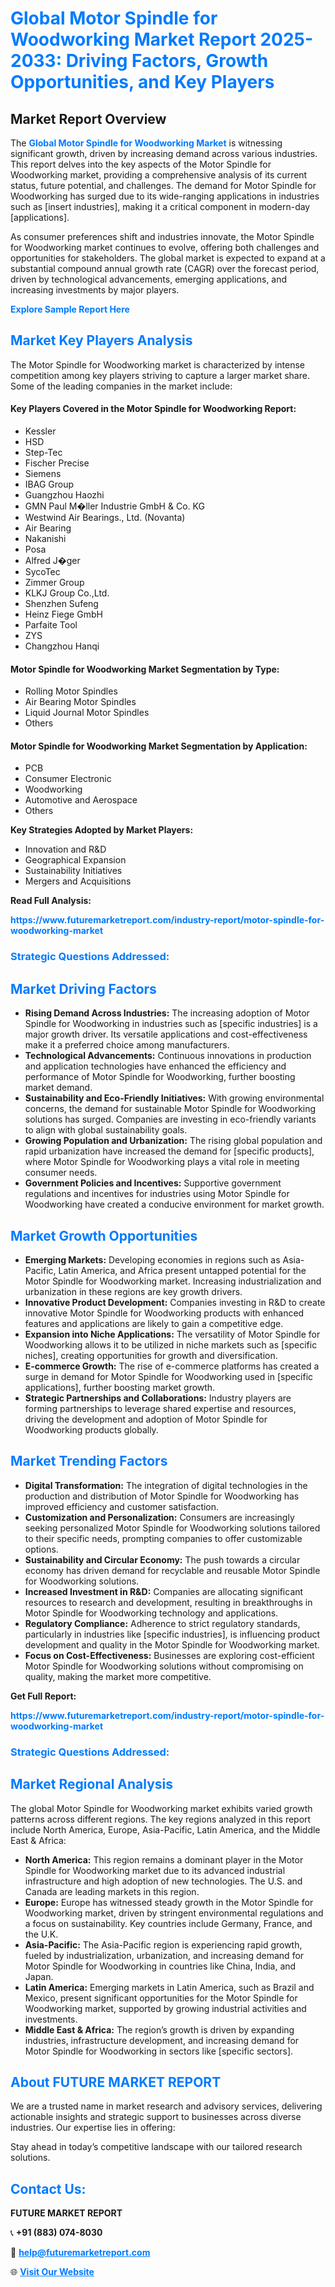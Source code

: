 <h1 style="color: #007BFF;">Global Motor Spindle for Woodworking Market Report 2025-2033: Driving Factors, Growth Opportunities, and Key Players</h1>

<section id="overview">
<h2>Market Report Overview</h2>
<p>The <a href="https://www.futuremarketreport.com/industry-report/motor-spindle-for-woodworking-market" style="color: #007BFF; text-decoration: none;"><strong>Global Motor Spindle for Woodworking Market</strong></a> is witnessing significant growth, driven by increasing demand across various industries. This report delves into the key aspects of the Motor Spindle for Woodworking market, providing a comprehensive analysis of its current status, future potential, and challenges. The demand for Motor Spindle for Woodworking has surged due to its wide-ranging applications in industries such as [insert industries], making it a critical component in modern-day [applications].</p>
<p>As consumer preferences shift and industries innovate, the Motor Spindle for Woodworking market continues to evolve, offering both challenges and opportunities for stakeholders. The global market is expected to expand at a substantial compound annual growth rate (CAGR) over the forecast period, driven by technological advancements, emerging applications, and increasing investments by major players.</p>
</section>

<section id="overview">
<p><a href="https://www.futuremarketreport.com/request-sample/reportId=35644" style="color: #007BFF; text-decoration: none;"><strong>Explore Sample Report Here</strong></a></p>
</section>

<section id="key-players">
<h2 style="color: #007BFF;">Market Key Players Analysis</h2>
<p>The Motor Spindle for Woodworking market is characterized by intense competition among key players striving to capture a larger market share. Some of the leading companies in the market include:</p>
<h4>Key Players Covered in the Motor Spindle for Woodworking Report:</h4>
<ul><li>Kessler</li><li>HSD</li><li>Step-Tec</li><li>Fischer Precise</li><li>Siemens</li><li>IBAG Group</li><li>Guangzhou Haozhi</li><li>GMN Paul M�ller Industrie GmbH &amp; Co. KG</li><li>Westwind Air Bearings., Ltd. (Novanta)</li><li>Air Bearing</li><li>Nakanishi</li><li>Posa</li><li>Alfred J�ger</li><li>SycoTec</li><li>Zimmer Group</li><li>KLKJ Group Co.,Ltd.</li><li>Shenzhen Sufeng</li><li>Heinz Fiege GmbH</li><li>Parfaite Tool</li><li>ZYS</li><li>Changzhou Hanqi</li></ul>
<h4>Motor Spindle for Woodworking Market Segmentation by Type:</h4>
<ul><li>Rolling Motor Spindles</li><li>Air Bearing Motor Spindles</li><li>Liquid Journal Motor Spindles</li><li>Others</li></ul>

<h4>Motor Spindle for Woodworking Market Segmentation by Application:</h4>
<ul><li>PCB</li><li>Consumer Electronic</li><li>Woodworking</li><li>Automotive and Aerospace</li><li>Others</li></ul>
<p><strong>Key Strategies Adopted by Market Players:</strong></p>
<ul>
<li>Innovation and R&D</li>
<li>Geographical Expansion</li>
<li>Sustainability Initiatives</li>
<li>Mergers and Acquisitions</li>
</ul>
</section>

<section>
<p><strong>Read Full Analysis: </strong></p><a href="https://www.futuremarketreport.com/industry-report/motor-spindle-for-woodworking-market" style="color: #007BFF; text-decoration: none;"><strong>https://www.futuremarketreport.com/industry-report/motor-spindle-for-woodworking-market</strong></a>
<h3 style="color: #007BFF;">Strategic Questions Addressed:</h3>
</section>

<section id="driving-factors">
<h2 style="color: #007BFF;">Market Driving Factors</h2>
<ul>
<li><strong>Rising Demand Across Industries:</strong> The increasing adoption of Motor Spindle for Woodworking in industries such as [specific industries] is a major growth driver. Its versatile applications and cost-effectiveness make it a preferred choice among manufacturers.</li>
<li><strong>Technological Advancements:</strong> Continuous innovations in production and application technologies have enhanced the efficiency and performance of Motor Spindle for Woodworking, further boosting market demand.</li>
<li><strong>Sustainability and Eco-Friendly Initiatives:</strong> With growing environmental concerns, the demand for sustainable Motor Spindle for Woodworking solutions has surged. Companies are investing in eco-friendly variants to align with global sustainability goals.</li>
<li><strong>Growing Population and Urbanization:</strong> The rising global population and rapid urbanization have increased the demand for [specific products], where Motor Spindle for Woodworking plays a vital role in meeting consumer needs.</li>
<li><strong>Government Policies and Incentives:</strong> Supportive government regulations and incentives for industries using Motor Spindle for Woodworking have created a conducive environment for market growth.</li>
</ul>
</section>

<section id="growth-opportunities">
<h2 style="color: #007BFF;">Market Growth Opportunities</h2>
<ul>
<li><strong>Emerging Markets:</strong> Developing economies in regions such as Asia-Pacific, Latin America, and Africa present untapped potential for the Motor Spindle for Woodworking market. Increasing industrialization and urbanization in these regions are key growth drivers.</li>
<li><strong>Innovative Product Development:</strong> Companies investing in R&D to create innovative Motor Spindle for Woodworking products with enhanced features and applications are likely to gain a competitive edge.</li>
<li><strong>Expansion into Niche Applications:</strong> The versatility of Motor Spindle for Woodworking allows it to be utilized in niche markets such as [specific niches], creating opportunities for growth and diversification.</li>
<li><strong>E-commerce Growth:</strong> The rise of e-commerce platforms has created a surge in demand for Motor Spindle for Woodworking used in [specific applications], further boosting market growth.</li>
<li><strong>Strategic Partnerships and Collaborations:</strong> Industry players are forming partnerships to leverage shared expertise and resources, driving the development and adoption of Motor Spindle for Woodworking products globally.</li>
</ul>
</section>

<section id="trending-factors">
<h2 style="color: #007BFF;">Market Trending Factors</h2>
<ul>
<li><strong>Digital Transformation:</strong> The integration of digital technologies in the production and distribution of Motor Spindle for Woodworking has improved efficiency and customer satisfaction.</li>
<li><strong>Customization and Personalization:</strong> Consumers are increasingly seeking personalized Motor Spindle for Woodworking solutions tailored to their specific needs, prompting companies to offer customizable options.</li>
<li><strong>Sustainability and Circular Economy:</strong> The push towards a circular economy has driven demand for recyclable and reusable Motor Spindle for Woodworking solutions.</li>
<li><strong>Increased Investment in R&D:</strong> Companies are allocating significant resources to research and development, resulting in breakthroughs in Motor Spindle for Woodworking technology and applications.</li>
<li><strong>Regulatory Compliance:</strong> Adherence to strict regulatory standards, particularly in industries like [specific industries], is influencing product development and quality in the Motor Spindle for Woodworking market.</li>
<li><strong>Focus on Cost-Effectiveness:</strong> Businesses are exploring cost-efficient Motor Spindle for Woodworking solutions without compromising on quality, making the market more competitive.</li>
</ul>
</section>

<section>
<p><strong>Get Full Report: </strong></p><a href="https://www.futuremarketreport.com/industry-report/motor-spindle-for-woodworking-market" style="color: #007BFF; text-decoration: none;"><strong>https://www.futuremarketreport.com/industry-report/motor-spindle-for-woodworking-market</strong></a>
<h3 style="color: #007BFF;">Strategic Questions Addressed:</h3>
</section>


<section id="regional-analysis">
<h2 style="color: #007BFF;">Market Regional Analysis</h2>
<p>The global Motor Spindle for Woodworking market exhibits varied growth patterns across different regions. The key regions analyzed in this report include North America, Europe, Asia-Pacific, Latin America, and the Middle East & Africa:</p>
<ul>
<li><strong>North America:</strong> This region remains a dominant player in the Motor Spindle for Woodworking market due to its advanced industrial infrastructure and high adoption of new technologies. The U.S. and Canada are leading markets in this region.</li>
<li><strong>Europe:</strong> Europe has witnessed steady growth in the Motor Spindle for Woodworking market, driven by stringent environmental regulations and a focus on sustainability. Key countries include Germany, France, and the U.K.</li>
<li><strong>Asia-Pacific:</strong> The Asia-Pacific region is experiencing rapid growth, fueled by industrialization, urbanization, and increasing demand for Motor Spindle for Woodworking in countries like China, India, and Japan.</li>
<li><strong>Latin America:</strong> Emerging markets in Latin America, such as Brazil and Mexico, present significant opportunities for the Motor Spindle for Woodworking market, supported by growing industrial activities and investments.</li>
<li><strong>Middle East & Africa:</strong> The region’s growth is driven by expanding industries, infrastructure development, and increasing demand for Motor Spindle for Woodworking in sectors like [specific sectors].</li>
</ul>
</section>

<footer>
<h2 style="color: #007BFF;">About FUTURE MARKET REPORT</h2>
<p>We are a trusted name in market research and advisory services, delivering actionable insights and strategic support to businesses across diverse industries. Our expertise lies in offering:</p>

<p>Stay ahead in today’s competitive landscape with our tailored research solutions.</p>

<h2 style="color: #007BFF;">Contact Us:</h2>
<p><strong>FUTURE MARKET REPORT</strong></p>
<p>📞 <strong>+91 (883) 074-8030</strong></p>
<p>📧 <strong><a href="mailto:help@futuremarketreport.com" style="color: #007BFF;">help@futuremarketreport.com</a></strong></p>
<p>🌐 <strong><a href="https://www.futuremarketreport.com/" style="color: #007BFF;">Visit Our Website</a></strong></p>
</footer>